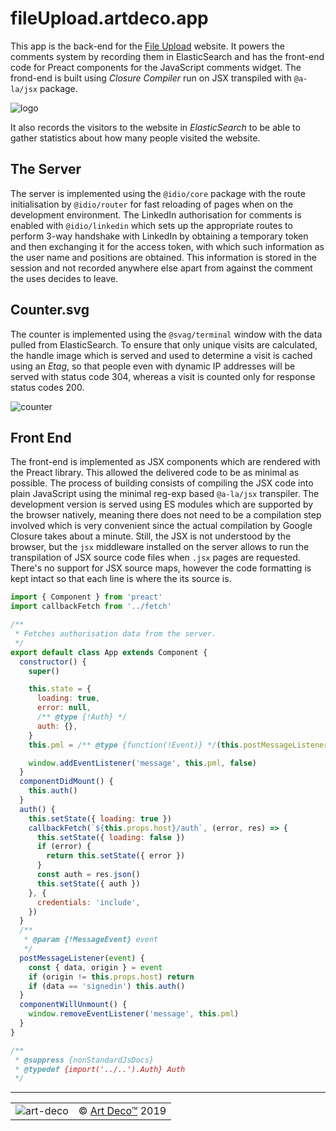 # fileUpload.artdeco.app

This app is the back-end for the [File Upload](file-upload.artdeco.app) website. It powers the comments system by recording them in ElasticSearch and has the front-end code for Preact components for the JavaScript comments widget. The frond-end is built using _Closure Compiler_ run on JSX transpiled with `@a-la/jsx` package.

![logo](images/reflex.png)

It also records the visitors to the website in _ElasticSearch_ to be able to gather statistics about how many people visited the website.

## The Server

The server is implemented using the `@idio/core` package with the route initialisation by `@idio/router` for fast reloading of pages when on the development environment. The LinkedIn authorisation for comments is enabled with `@idio/linkedin` which sets up the appropriate routes to perform 3-way handshake with LinkedIn by obtaining a temporary token and then exchanging it for the access token, with which such information as the user name and positions are obtained. This information is stored in the session and not recorded anywhere else apart from against the comment the uses decides to leave.

## Counter.svg

The counter is implemented using the `@svag/terminal` window with the data pulled from ElasticSearch. To ensure that only unique visits are calculated, the handle image which is served and used to determine a visit is cached using an _Etag_, so that people even with dynamic IP addresses will be served with status code 304, whereas a visit is counted only for response status codes 200.

![counter](images/counter.svg?sanitize=true)

## Front End

The front-end is implemented as JSX components which are rendered with the Preact library. This allowed the delivered code to be as minimal as possible. The process of building consists of compiling the JSX code into plain JavaScript using the minimal reg-exp based `@a-la/jsx` transpiler. The development version is served using ES modules which are supported by the browser natively, meaning there does not need to be a compilation step involved which is very convenient since the actual compilation by Google Closure takes about a minute. Still, the JSX is not understood by the browser, but the `jsx` middleware installed on the server allows to run the transpilation of JSX source code files when `.jsx` pages are requested. There's no support for JSX source maps, however the code formatting is kept intact so that each line is where the its source is.

```js
import { Component } from 'preact'
import callbackFetch from '../fetch'

/**
 * Fetches authorisation data from the server.
 */
export default class App extends Component {
  constructor() {
    super()

    this.state = {
      loading: true,
      error: null,
      /** @type {!Auth} */
      auth: {},
    }
    this.pml = /** @type {function(!Event)} */(this.postMessageListener.bind(this))

    window.addEventListener('message', this.pml, false)
  }
  componentDidMount() {
    this.auth()
  }
  auth() {
    this.setState({ loading: true })
    callbackFetch(`${this.props.host}/auth`, (error, res) => {
      this.setState({ loading: false })
      if (error) {
        return this.setState({ error })
      }
      const auth = res.json()
      this.setState({ auth })
    }, {
      credentials: 'include',
    })
  }
  /**
   * @param {!MessageEvent} event
   */
  postMessageListener(event) {
    const { data, origin } = event
    if (origin != this.props.host) return
    if (data == 'signedin') this.auth()
  }
  componentWillUnmount() {
    window.removeEventListener('message', this.pml)
  }
}

/**
 * @suppress {nonStandardJsDocs}
 * @typedef {import('../..').Auth} Auth
 */
```

---

<table>
  <tr>
    <td><img src="https://avatars3.githubusercontent.com/u/38815725?v=4&amp;s=100" alt="art-deco"></td>
    <td>© <a href="https://www.artd.eco">Art Deco™</a> 2019</td>
  </tr>
</table>
